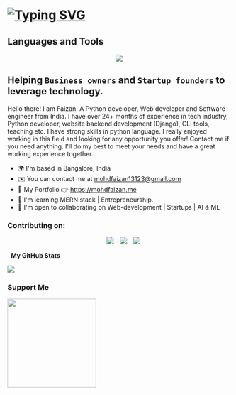 [](https://user-images.githubusercontent.com/18350557/176309783-0785949b-9127-417c-8b55-ab5a4333674e.gif)
[![Typing SVG](https://readme-typing-svg.demolab.com?font=Fira+Code&pause=1000&color=%23%233CCF91&width=435&lines=Hi!+there+this+is+Faizan)]()
===================================================================================================================================

## Languages and Tools

<p align="center">
  <a href="https://skillicons.dev">
    <img src="https://skillicons.dev/icons?i=git,github,react,nextjs,nodejs,mongodb,tailwind,postman,css,html,js,ts,py,vscode&perline=7" />
  </a>
</p>

<!--
 ![Python](https://img.shields.io/badge/python-3670A0?style=for-the-badge&logo=python&logoColor=ffdd54) ![JavaScript](https://img.shields.io/badge/javascript-%23323330.svg?style=for-the-badge&logo=javascript&logoColor=%23F7DF1E) ![CSS3](https://img.shields.io/badge/css3-%231572B6.svg?style=for-the-badge&logo=css3&logoColor=white)  ![HTML5](https://img.shields.io/badge/html5-%23E34F26.svg?style=for-the-badge&logo=html5&logoColor=white)   ![React](https://img.shields.io/badge/react-%2320232a.svg?style=for-the-badge&logo=react&logoColor=%2361DAFB) ![TailwindCSS](https://img.shields.io/badge/tailwindcss-%2338B2AC.svg?style=for-the-badge&logo=tailwind-css&logoColor=white) 


 ![NPM](https://img.shields.io/badge/NPM-%23000000.svg?style=for-the-badge&logo=npm&logoColor=white) ![NodeJS](https://img.shields.io/badge/node.js-6DA55F?style=for-the-badge&logo=node.js&logoColor=white) ![MySQL](https://img.shields.io/badge/mysql-%2300f.svg?style=for-the-badge&logo=mysql&logoColor=white) ![Canva](https://img.shields.io/badge/Canva-%2300C4CC.svg?style=for-the-badge&logo=Canva&logoColor=white) ![Arduino](https://img.shields.io/badge/-Arduino-00979D?style=for-the-badge&logo=Arduino&logoColor=white)


<p align="left">
<img href="google.com" src="https://user-images.githubusercontent.com/79694828/230014332-40078db9-dcdb-4403-8e58-cfbe8572a89b.png" width="60" height="60" />
<!-- <img href="google.com" src="https://raw.githubusercontent.com/danielcranney/readme-generator/main/public/icons/skills/git-colored.svg" width="60" height="60" /> ->


 <img href="google.com" src="https://github.com/mohdfaizan5/mohdfaizan5/assets/79694828/1f1e8c80-5aea-410c-8e9f-0320fab2c8c5" width="60" height="60" />

 <img href="google.com" src="https://github.com/mohdfaizan5/mohdfaizan5/assets/79694828/c5bee070-9547-4d3e-8097-b7b1c1f18ac8" width="60" height="60" />

<img href="google.com" src="https://github.com/mohdfaizan5/mohdfaizan5/assets/79694828/bf7cd180-4c0a-488a-9841-71cb9d37374a" height="50" />


<img href="google.com" src="https://github.com/mohdfaizan5/mohdfaizan5/assets/79694828/610402ca-d1a9-4047-bda5-19c368aac487"  height="50" />
-->
 
<!-- Python Developer | Web development -->
Helping `Business owners` and `Startup founders` to leverage technology.
----------------------------------

Hello there! I am Faizan. A Python developer, Web developer and Software engineer from India. I have over 24+ months of experience in tech industry, Python developer, website backend development (Django), CLI tools, teaching etc. I have strong skills in python language. I really enjoyed working in this field and looking for any opportunity you offer! Contact me if you need anything. I'll do my best to meet your needs and have a great working experience together.

* 🌍  I'm based in Bangalore, India
* ✉️  You can contact me at [mohdfaizan13123@gmail.com](mailto:mohdfaizan13123@gmail.com)
* 📜  My Portfolio 👉 https://mohdfaizan.me
* 🧠  I'm learning MERN stack | Entrepreneurship.
* 🤝  I'm open to collaborating on Web-development | Startups | AI & ML
### Contributing on:
<p align="center">

 <div align="center"  class="icons-social" style="margin-left: 10px;">
        <a style="margin-left: 10px;"  target="_blank" href="https://www.linkedin.com/in/mohdfaizan5/">
			<img src="https://img.icons8.com/doodle/40/000000/linkedin--v2.png"></a>
        <a style="margin-left: 10px;" target="_blank" href="https://github.com/mohdfaizan5">
		<img src="https://img.icons8.com/doodle/40/000000/github--v1.png"></a>
<!-- 		<a style="margin-left: 10px;" target="_blank" href="https://stackoverflow.com/users/19962964/nitya">
				<img src="https://img.icons8.com/external-tal-revivo-color-tal-revivo/40/000000/external-stack-overflow-is-a-question-and-answer-site-for-professional-logo-color-tal-revivo.png"></a> -->
		<a style="margin-left: 10px;" target="_blank" href="https://twitter.com/mohdfaizan_5">
			<img src="https://img.icons8.com/doodle/1x/twitter-squared--v2.png" ></a>
      </div>

</p>


<!--
- <a href="https://github.com/mohdfaizan5"><img src="https://img.shields.io/github/followers/PluckyPrecious.svg?label=GitHub&style=social" alt="GitHub"></a>

- <a href="https://www.linkedin.com/in/mohdfaizan5/"><img alt="LinkedIn" src="https://img.shields.io/badge/Faizan-blue?style=flat-square&logo=Linkedin&logoColor=white&link=https://www.linkedin.com/in/mohdfaizan5/"></a>



<a href="https://git-scm.com/" target="_blank" rel="noreferrer"><img src="https://raw.githubusercontent.com/danielcranney/readme-generator/main/public/icons/skills/git-colored.svg" width="36" height="36" alt="Git" /></a>
<a href="https://www.python.org/" target="_blank" rel="noreferrer"><img src="https://raw.githubusercontent.com/danielcranney/readme-generator/main/public/icons/skills/python-colored.svg" width="36" height="36" alt="Python" /></a>
<a href="https://getbootstrap.com/" target="_blank" rel="noreferrer"><img src="https://raw.githubusercontent.com/danielcranney/readme-generator/main/public/icons/skills/bootstrap-colored.svg" width="36" height="36" alt="Bootstrap" /></a>
<a href="https://flask.palletsprojects.com/en/2.0.x/" target="_blank" rel="noreferrer"><img src="https://raw.githubusercontent.com/danielcranney/readme-generator/main/public/icons/skills/flask-colored.svg" width="36" height="36" alt="Flask" /></a>
<a href="https://www.djangoproject.com/" target="_blank" rel="noreferrer"><img src="https://raw.githubusercontent.com/danielcranney/readme-generator/main/public/icons/skills/django-colored.svg" width="36" height="36" alt="Django" /></a>
<a href="https://www.adobe.com/uk/products/photoshop.html" target="_blank" rel="noreferrer"><img src="https://raw.githubusercontent.com/danielcranney/readme-generator/main/public/icons/skills/photoshop-colored.svg" width="36" height="36" alt="Photoshop" /></a> -->

<!-- ### Socials
<img href="google.com" src="https://www.dev.to/mohdfaizan5" width="60" height="60" />
<p align="left"> <a href="https://www.dev.to/mohdfaizan5" target="_blank" rel="noreferrer"><img src="https://raw.githubusercontent.com/danielcranney/readme-generator/main/public/icons/socials/devdotto.svg" width="32" height="32" /></a> <a href="https://www.github.com/mohdfaizan5" target="_blank" rel="noreferrer"><img src="https://raw.githubusercontent.com/danielcranney/readme-generator/main/public/icons/socials/github.svg" width="32" height="32" /></a> <a href="http://www.medium.com/mohdfaizan_5" target="_blank" rel="noreferrer"><img src="https://raw.githubusercontent.com/danielcranney/readme-generator/main/public/icons/socials/medium.svg" width="32" height="32" /></a> <a href="https://www.twitter.com/mohdfaizan_5" target="_blank" rel="noreferrer"><img src="https://raw.githubusercontent.com/danielcranney/readme-generator/main/public/icons/socials/twitter.svg" width="32" height="32" /></a></p>
### Badges
 -->
 &nbsp;
<b>My GitHub Stats</b>



<a href="http://www.github.com/mohdfaizan5"><img src="https://github-readme-streak-stats.herokuapp.com/?user=mohdfaizan5&stroke=ffffff&background=1c1917&ring=0891b2&fire=0891b2&currStreakNum=ffffff&currStreakLabel=0891b2&sideNums=ffffff&sideLabels=ffffff&dates=ffffff&hide_border=true" /></a>
<!--
<a href="http://www.github.com/mohdfaizan5"><img src="https://github-readme-stats.vercel.app/api?username=mohdfaizan5&show_icons=true&hide=&count_private=true&title_color=0891b2&text_color=ffffff&icon_color=0891b2&bg_color=1c1917&hide_border=true&show_icons=true" alt="mohdfaizan5's GitHub stats" /></a>

-->

<!--
<a href="https://github.com/mohdfaizan5" align="left"><img src="https://github-readme-stats.vercel.app/api/top-langs/?username=mohdfaizan5&langs_count=10&title_color=0891b2&text_color=ffffff&icon_color=0891b2&bg_color=1c1917&hide_border=true&locale=en&custom_title=Top%20%Languages" alt="Top Languages" /></a>
 -->
### Support Me

<a href="https://www.buymeacoffee.com/mohdfaizan5"><img src="https://cdn.buymeacoffee.com/buttons/v2/default-yellow.png" width="200" /></a>
